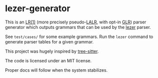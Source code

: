 # lezer-generator

This is an [LR(1)](https://en.wikipedia.org/wiki/LR_parser) (more
precisely pseudo-[LALR](https://en.wikipedia.org/wiki/LALR_parser),
with opt-in [GLR](https://en.wikipedia.org/wiki/GLR_parser)) parser
generator which outputs grammars that can be used by the
[lezer](https://github.com/lezer-parser/lezer/) parser.

See `test/cases/` for some example grammars. Run the `lezer`
command to generate parser tables for a given grammar.

This project was hugely inspired by
[tree-sitter](http://tree-sitter.github.io/tree-sitter/).

The code is licensed under an MIT license.

Proper docs will follow when the system stabilizes.
